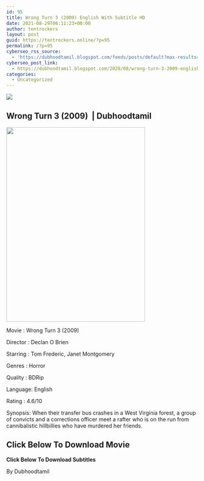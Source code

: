 ```yaml
---
id: 95
title: Wrong Turn 3 (2009) English With Subtitle HD
date: 2021-08-29T06:11:23+00:00
author: tentrockers
layout: post
guid: https://tentrockers.online/?p=95
permalink: /?p=95
cyberseo_rss_source:
  - 'https://dubhoodtamil.blogspot.com/feeds/posts/default?max-results=150&start-index=151'
cyberseo_post_link:
  - https://dubhoodtamil.blogspot.com/2020/08/wrong-turn-3-2009-english-with-subtitle.html
categories:
  - Uncategorized
---
```

<div class="media_block">
  <img src="https://1.bp.blogspot.com/-2SBur600E_4/X0tqFu-BSRI/AAAAAAAACQk/0t43uoucbCgAfea9zCoNlQYzmScW7yRLgCNcBGAsYHQ/s72-w365-h512-c/d62aabc4b9944ad042a7799583b17f1f.jpg" class="media_thumbnail" />
</div>

## Wrong Turn 3 (2009)&nbsp; | Dubhoodtamil

<div class="separator">
  <a href="https://1.bp.blogspot.com/-2SBur600E_4/X0tqFu-BSRI/AAAAAAAACQk/0t43uoucbCgAfea9zCoNlQYzmScW7yRLgCNcBGAsYHQ/s1134/d62aabc4b9944ad042a7799583b17f1f.jpg" imageanchor="1"><img loading="lazy" border="0" data-original-height="1134" data-original-width="809" height="512" src="https://1.bp.blogspot.com/-2SBur600E_4/X0tqFu-BSRI/AAAAAAAACQk/0t43uoucbCgAfea9zCoNlQYzmScW7yRLgCNcBGAsYHQ/w365-h512/d62aabc4b9944ad042a7799583b17f1f.jpg" width="365" /></a>
</div>

Movie	<span></span>:	<span></span>Wrong Turn 3 (2009)&nbsp;

Director	<span></span>:	<span></span>Declan O Brien&nbsp;

Starring	<span></span>:	<span></span>Tom Frederic, Janet Montgomery&nbsp;

Genres	<span></span>:	<span></span>Horror&nbsp;

Quality	<span></span>:	<span></span>BDRip&nbsp;

Language:	<span></span>English&nbsp;

Rating	<span></span>:	<span></span>4.6/10

Synopsis: When their transfer bus crashes in a West Virginia forest, a group of convicts and a corrections officer meet a rafter who is on the run from cannibalistic hillbillies who have murdered her friends.

## **<span>Click Below To Download Movie</span>**

**<span>Click Below To Download Subtitles</span>**

By Dubhoodtamil